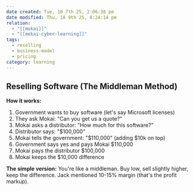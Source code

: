 ```yaml
---
date created: Tue, 10 7th 25, 2:06:38 pm
date modified: Thu, 10 9th 25, 8:24:14 pm
relation:
  - "[[mokai]]"
  - "[[mokai-cyber-learning]]"
tags:
  - reselling
  - business-model
  - pricing
category: learning
---
```

## Reselling Software (The Middleman Method)

**How it works:**

1. Government wants to buy software (let's say Microsoft licenses)
2. They ask Mokai: "Can you get us a quote?"
3. Mokai asks a distributor: "How much for this software?"
4. Distributor says: "$100,000"
5. Mokai tells the government: "$110,000" (adding $10k on top)
6. Government says yes and pays Mokai $110,000
7. Mokai pays the distributor $100,000
8. Mokai keeps the $10,000 difference

**The simple version:** You're like a middleman. Buy low, sell slightly higher, keep the difference. Jack mentioned 10-15% margin (that's the profit markup).
